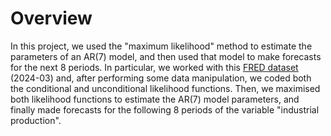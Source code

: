 # Overview
In this project, we used the "maximum likelihood" method to estimate the parameters of an AR(7) model, and then used that model to make forecasts for the next 8 periods.
In particular, we worked with this [FRED dataset](https://research.stlouisfed.org/econ/mccracken/fred-databases/) (2024-03) and, after performing some data manipulation, we coded both the conditional and unconditional likelihood functions.
Then, we maximised both likelihood functions to estimate the AR(7) model parameters, and finally made forecasts for the following 8 periods of the variable "industrial production".
